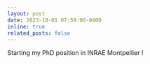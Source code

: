 ```yaml
---
layout: post
date: 2023-10-01 07:59:00-0400
inline: true
related_posts: false
---
```


Starting my PhD position in INRAE Montpellier !
